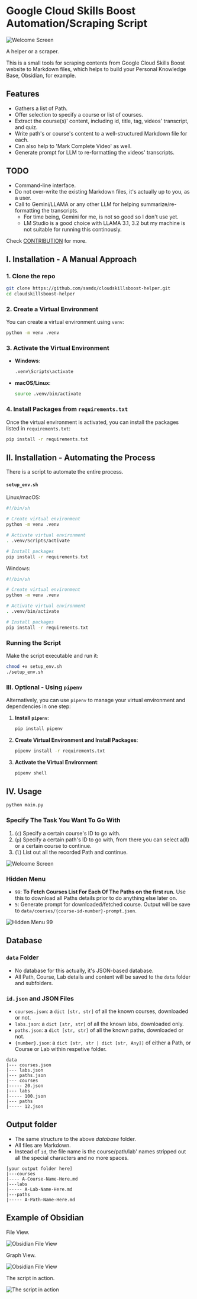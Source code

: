 # Google Cloud Skills Boost Automation/Scraping Script

![Welcome Screen](docs/assets/welcome-screen.png)

A helper or a scraper.

This is a small tools for scraping contents from Google Cloud Skills Boost website to Markdown files, which helps to build your Personal Knowledge Base, Obsidian, for example.

## Features

- Gathers a list of Path.
- Offer selection to specify a course or list of courses.
- Extract the course(s)' content, including id, title, tag, videos' transcript, and quiz.
- Write path's or course's content to a well-structured Markdown file for each.
- Can also help to 'Mark Complete Video' as well.
- Generate prompt for LLM to re-formatting the videos' transcripts.

## TODO

- Command-line interface.
- Do not over-write the existing Markdown files, it's actually up to you, as a user.
- Call to Gemini/LLAMA or any other LLM for helping summarize/re-formatting the transcripts.
   + For time being, Gemini for me, is not so good so I don't use yet.
   + LM Studio is a good choice with LLAMA 3.1, 3.2 but my machine is not suitable for running this continously.

Check [CONTRIBUTION](CONTRIBUTION.md) for more.

## I. Installation - A Manual Approach

### 1. Clone the repo

```sh
git clone https://github.com/samdx/cloudskillsboost-helper.git
cd cloudskillsboost-helper
```

### 2. Create a Virtual Environment

You can create a virtual environment using `venv`:

```sh
python -m venv .venv
```

### 3. Activate the Virtual Environment

- **Windows**:

  ```sh
  .venv\Scripts\activate
  ```

- **macOS/Linux**:

  ```sh
  source .venv/bin/activate
  ```

### 4. Install Packages from `requirements.txt`

Once the virtual environment is activated, you can install the packages listed in `requirements.txt`:

```sh
pip install -r requirements.txt
```

## II. Installation - Automating the Process

There is a script to automate the entire process.

#### `setup_env.sh`

Linux/macOS:

```sh
#!/bin/sh

# Create virtual environment
python -m venv .venv

# Activate virtual environment
. .venv/Scripts/activate

# Install packages
pip install -r requirements.txt
```

Windows:

```sh
#!/bin/sh

# Create virtual environment
python -m venv .venv

# Activate virtual environment
. .venv/bin/activate

# Install packages
pip install -r requirements.txt
```

### Running the Script

Make the script executable and run it:

```sh
chmod +x setup_env.sh
./setup_env.sh
```

### III. Optional - Using `pipenv`

Alternatively, you can use `pipenv` to manage your virtual environment and dependencies in one step:

1. **Install `pipenv`**:
   ```sh
   pip install pipenv
   ```

2. **Create Virtual Environment and Install Packages**:
   ```sh
   pipenv install -r requirements.txt
   ```

3. **Activate the Virtual Environment**:
   ```sh
   pipenv shell
   ```

## IV. Usage

```bash
python main.py
```

### Specify The Task You Want To Go With

1. (`c`) Specify a certain course's ID to go with.
2. (`p`) Specify a certain path's ID to go with, from there you can select a(ll) or a certain course to continue.
3. (`l`) List out all the recorded Path and continue.

![Welcome Screen](docs/assets/welcome-example.png)

### Hidden Menu

- `99`: **To Fetch Courses List For Each Of The Paths on the first run.** Use this to download all Paths details prior to do anything else later on.
- `5`: Generate prompt for downloaded/fetched course. Output will be save to `data/courses/{course-id-number}-prompt.json`.

![Hidden Menu 99](docs/assets/hidden-menu-99.png)

## Database

### `data` Folder

- No database for this actually, it's JSON-based database.
- All Path, Course, Lab details and content will be saved to the `data` folder and subfolders.

### `id.json` and JSON Files

- `courses.json`: a `dict [str, str]` of all the known courses, downloaded or not.
- `labs.json`: a `dict [str, str]` of all the known labs, downloaded only.
- `paths.json`: a `dict [str, str]` of all the known paths, downloaded or not.
- `{number}.json`: a `dict [str, str | dict [str, Any]]` of either a Path, or Course or Lab within respetive folder.

```
data
|--- courses.json
|--- labs.json
|--- paths.json
|--- courses
|----- 20.json
|--- labs
|----- 100.json
|--- paths
|----- 12.json
```

## Output folder

- The same structure to the above *database* folder.
- All files are Markdown.
- Instead of `id`, the file name is the course/path/lab' names stripped out all the special characters and no more spaces.

```
[your output folder here]
|---courses
|---- A-Course-Name-Here.md
|---labs
|----- A-Lab-Name-Here.md
|---paths
|----- A-Path-Name-Here.md
```

## Example of Obsidian

File View.

![Obsidian File View](docs/assets/obsidian-files.png)

Graph View.

![Obsidian File View](docs/assets/obsidian-graph.png)

The script in action.

![The script in action](docs/assets/script-in-action.png)
